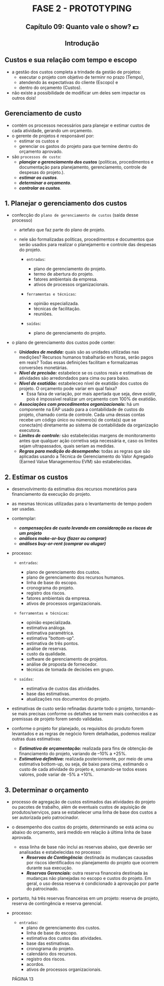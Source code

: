 <div id="fase02" align="center">
<h1>FASE 2 - PROTOTYPING</h1>
<h2>Capítulo 09: Quanto vale o show? 💵</h2>
</div>

<div align="center">

## Introdução

</div>

## Custos e sua relação com tempo e escopo

- a gestão dos custos completa a trindade da gestão de projetos:
  - executar o projeto com objetivo de terminr no prazo (Tempo), 
  - atendendo às expectativas do cliente (Escopo) e 
  - dentro do orçamento (Custos).
- não existe a possibilidade de modificar um deles sem impactar os outros dois!

## Gerenciamento de custo

- contém os processos necessários para planejar e estimar custos de cada atividade, gerando um orçamento.
- o gerente de projetos é responsável por:
  - estimar os custos e
  - gerenciar os gastos do projeto para que termine dentro do orçamento aprovado.
- são `processos de custo`:
  - ***planejar o gerenciamento dos custos*** (políticas, procedimentos e documentação para planejamento, gerenciamento, controle de despesas do projeto.).
  - ***estimar os custos***.
  - ***determinar o orçamento***.
  - ***controlar os custos***.

## 1. Planejar o gerenciamento dos custos

- confecção do `plano de gerenciamento de custos` (saída desse processo)
  - artefato que faz parte do plano de projeto.
  - nele são formalizadas políticas, procedimentos e documentos que serão usados para realizar o planejamento e controle das despesas do projeto.

    - `entradas`: 
      - plano de gerenciamento do projeto.
      - termo de abertura do projeto.
      - fatores ambientais da empresa.
      - ativos de processos organizacionais.

    - `ferramentas e técnicas`:
      - opinião especializada.
      - técnicas de facilitação.
      - reuniões.

    - `saídas`:
      - plano de gerenciamento do projeto.

- o plano de gerenciamento dos custos pode conter:
  - ***Unidades de medida:*** quais são as unidades utilizadas nas medições? Recursos humanos trabalharão em horas, serão pagos em reais? Todas essas definições facilitam e formalizamas conversões monetárias.
  - ***Nível de precisão:*** estabelece se os custos reais e estimativas de atividades são arredondados para cima ou para baixo.
  - ***Nível de exatidão:*** estabeleceo nível de exatidão dos custos do projeto. O orçamento pode variar em qual faixa?
    - Essa faixa de variação, por mais apertada que seja, deve existir, pois é impossível realizar um orçamento com 100% de exatidão.
  - ***Associações com procedimentos organizacionais:*** há um componente na EAP usado para a contabilidade de custos do projeto, chamado conta de controle. Cada uma dessas contas recebe um código único ou número(s) de conta(s) que se conecta(m) diretamente ao sistema de contabilidade da organização executora.
  - ***Limites de controle:*** são estabelecidas margens de monitoramento antes que qualquer ação corretiva seja necessária e, caso os limites sejam ultrapassados, quais seriam as medidas.
  - ***Regras para medição do desempenho:*** todas as regras que são aplicadas usando a Técnica de Gerenciamento do Valor Agregado (Earned Value Managementou EVM) são estabelecidas.

## 2. Estimar os custos

- desenvolvimento da estimativa dos recursos monetários para financiamento da execução do projeto.
- as mesmas técnicas utilizadas para o levantamento de tempo podem ser usadas.
- contemplar:
  - ***compensações de custo levando em consideração os riscos de um projeto***
  - ***análises make-or-buy (fazer ou comprar)***
  - ***análises buy-or-rent (comprar ou alugar)***

- processo:
  - `entradas`:
    - plano de gerenciamento dos custos.
    - plano de gerenciamento dos recursos humanos.
    - linha de base do escopo.
    - cronograma do projeto.
    - registro dos riscos.
    - fatores ambientais da empresa.
    - ativos de processos organizacionais.
  
  - `ferramentas e técnicas`:
    - opinião especializada.
    - estimativa análoga.
    - estimativa paramétrica.
    - estimativa "bottom-up".
    - estimativa de três pontos.
    - análise de reservas.
    - custo da qualidade.
    - software de gerenciamento de projetos.
    - análise de proposta de fornecedor.
    - técnicas de tomada de decisões em grupo.

  - `saídas`:
    - estimativa de custos das atividades.
    - base das estimativas.
    - atualizações nos documentos do projeto.

- estimativas de custo serão refinadas durante todo o projeto, tornando-se mais precisas conforme os detalhes se tornem mais conhecidos e as premissas de projeto forem sendo validadas.
- conforme o projeto for planejado, os requisitos do produto forem levantados e as regras de negócio forem detalhadas, podemos realizar outras duas estimativas:
  - ***Estimativa de orçamentação:*** realizada para fins de obtenção de financiamento do projeto, variando de –10% a +25%.
  - ***Estimativa definitiva:*** realizada posteriormente, por meio de uma estimativa bottom-up, ou seja, de baixo para cima, estimando o custo de cada atividade do projeto e, somando-se todos esses valores, pode variar de -5% a +10%.

## 3. Determinar o orçamento

- processo de agregação de custos estimados das atividades do projeto ou pacotes de trabalho, além de eventuais custos de aquisição de produtos/serviços, para se estabelecer uma linha de base dos custos a ser autorizada pelo patrocinador.
- o desempenho dos custos do projeto, determinando se está acima ou abaixo do orçamento, será medido em relação à última linha de base aprovada.
  - essa linha de base não inclui as reservas abaixo, que deverão ser analisadas e estabelecidas no processo:
    - ***Reservas de Contingência:*** destinada às mudanças causadas por riscos identificados no planejamento do projeto que ocorrem durante sua execução.
    - ***Reservas Gerenciais:*** outra reserva financeira destinada às mudanças não planejadas no escopo e custos do projeto. Em geral, o uso dessa reserva é condicionado à aprovação por parte do patrocinado.
- portanto, há três reservas financeiras em um projeto: reserva de projeto, reserva de contingência e reserva gerencial.

- processo:
  - `entradas`: 
    - plano de gerenciamento dos custos.
    - linha de base do escopo.
    - estimativa dos custos das atividades.
    - base das estimativas.
    - cronograma do projeto. 
    - calendário dos recursos.
    - registro dos riscos.
    - acordos.
    - ativos de processos organizacionais.
  
  PÁGINA 13